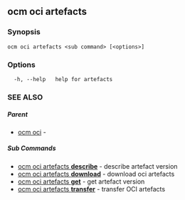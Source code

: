 ## ocm oci artefacts



### Synopsis

```
ocm oci artefacts <sub command> [<options>]
```

### Options

```
  -h, --help   help for artefacts
```

### SEE ALSO

##### Parent

* [ocm oci](ocm_oci.md)	 - 


##### Sub Commands

* [ocm oci artefacts <b>describe</b>](ocm_oci_artefacts_describe.md)	 - describe artefact version
* [ocm oci artefacts <b>download</b>](ocm_oci_artefacts_download.md)	 - download oci artefacts
* [ocm oci artefacts <b>get</b>](ocm_oci_artefacts_get.md)	 - get artefact version
* [ocm oci artefacts <b>transfer</b>](ocm_oci_artefacts_transfer.md)	 - transfer OCI artefacts

